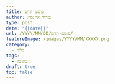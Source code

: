 ```yaml
---
title: פוסט חדש
author: נמרוד איזנברג
type: post
date: "{{date}}"
url: /YYYY/MM/DD/פוסט-חדש/
featureImage: /images/YYYY/MM/XXXXX.png
category:
  - כללי
tags:
  - כתיבה
draft: true
toc: false
---
```

